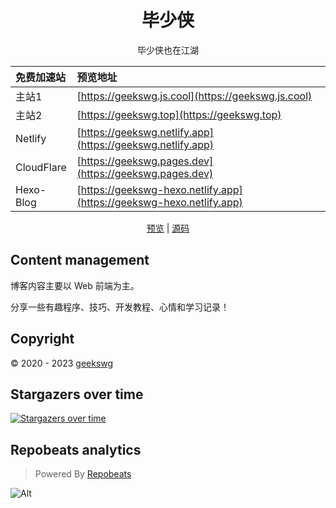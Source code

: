 <h1 align="center">毕少侠</h1>

<div align="center">
毕少侠也在江湖

|免费加速站|预览地址|
|:-|:-|
|主站1|[https://geekswg.js.cool](https://geekswg.js.cool)|
|主站2|[https://geekswg.top](https://geekswg.top)|
|Netlify|[https://geekswg.netlify.app](https://geekswg.netlify.app)|
|CloudFlare|[https://geekswg.pages.dev](https://geekswg.pages.dev)|
|Hexo-Blog|[https://geekswg-hexo.netlify.app](https://geekswg-hexo.netlify.app)|

[预览](https://geekswg.github.io/) | [源码](https://github.com/geekswg/blogFixit)
</div>

## Content management

博客内容主要以 Web 前端为主。

分享一些有趣程序、技巧、开发教程、心情和学习记录！

## Copyright

:copyright: 2020 - 2023 [geekswg](https://github.com/geekswg)

## Stargazers over time

[![Stargazers over time](https://starchart.cc/geekswg/geekswg.github.io.svg)](https://starchart.cc/geekswg/geekswg.github.io)

## Repobeats analytics

> Powered By [Repobeats](https://repobeats.axiom.co/)

![Alt](https://repobeats.axiom.co/api/embed/9695faf65cb0438b3e8f9c999f8ba4bfda1efb95.svg "Repobeats analytics image")